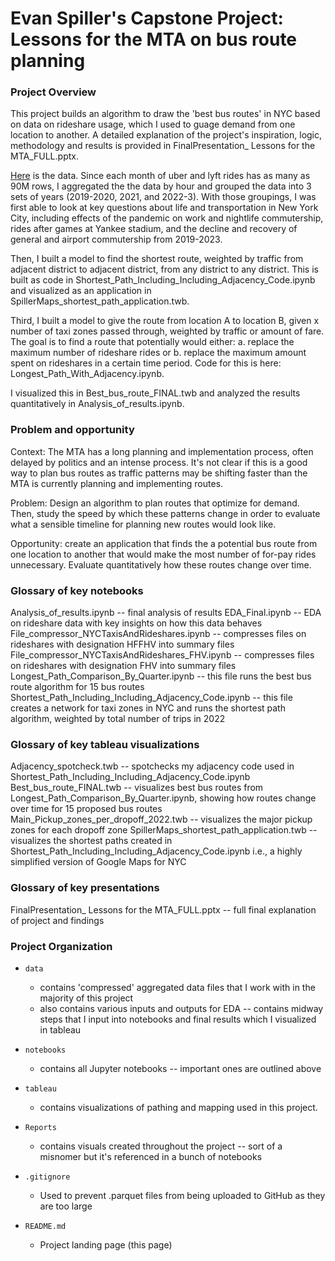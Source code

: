 Evan Spiller's Capstone Project: Lessons for the MTA on bus route planning
=========================

### Project Overview  
This project builds an algorithm to draw the 'best bus routes' in NYC based on data on rideshare usage, which I used to guage demand from one location to another. A detailed explanation of the project's inspiration, logic, methodology and results is provided in FinalPresentation_ Lessons for the MTA_FULL.pptx.

 [Here](https://www.nyc.gov/site/tlc/about/tlc-trip-record-data.page) is the data. Since each month of uber and lyft rides has as many as 90M rows, I aggregated the the data by hour and grouped the data into 3 sets of years (2019-2020, 2021, and 2022-3). With those groupings, I was first able to look at key questions about life and transportation in New York City, including effects of the pandemic on work and nightlife commutership, rides after games at Yankee stadium, and the decline and recovery of general and airport commutership from 2019-2023. 

Then, I built a model to find the shortest route, weighted by traffic from adjacent district to adjacent district, from any district to any district. This is built as code in Shortest_Path_Including_Including_Adjacency_Code.ipynb and visualized as an application in SpillerMaps_shortest_path_application.twb. 

Third, I built a model to give the route from location A to location B, given x number of taxi zones passed through, weighted by traffic or amount of fare. The goal is to find a route that potentially would either: a. replace the maximum number of rideshare rides or b. replace the maximum amount spent on rideshares in a certain time period. Code for this is here: Longest_Path_With_Adjacency.ipynb. 

I visualized this in Best_bus_route_FINAL.twb and analyzed the results quantitatively in Analysis_of_results.ipynb.

### Problem and  opportunity

Context: The MTA has a long planning and implementation process, often delayed by politics and an intense process. It's not clear if this is a good way to plan bus routes as traffic patterns may be shifting faster than the MTA is currently planning and implementing routes.

Problem: Design an algorithm to plan routes that optimize for demand. Then, study the speed by which these patterns change in order to evaluate what a sensible timeline for planning new routes would look like.

Opportunity: create an application that finds the a potential bus route from one location to another that would make the most number of for-pay rides unnecessary. Evaluate quantitatively how these routes change over time.


### Glossary of key notebooks

Analysis_of_results.ipynb -- final analysis of results
EDA_Final.ipynb -- EDA on rideshare data with key insights on how this data behaves
File_compressor_NYCTaxisAndRideshares.ipynb -- compresses files on rideshares with designation HFFHV into summary files
File_compressor_NYCTaxisAndRideshares_FHV.ipynb -- compresses files on rideshares with designation FHV into summary files
Longest_Path_Comparison_By_Quarter.ipynb -- this file runs the best bus route algorithm for 15 bus routes
Shortest_Path_Including_Including_Adjacency_Code.ipynb -- this file creates a network for taxi zones in NYC and runs the shortest path algorithm, weighted by total number of trips in 2022

 ### Glossary of key tableau visualizations

Adjacency_spotcheck.twb -- spotchecks my adjacency code used in Shortest_Path_Including_Including_Adjacency_Code.ipynb
Best_bus_route_FINAL.twb -- visualizes best bus routes from Longest_Path_Comparison_By_Quarter.ipynb, showing how routes change over time for 15 proposed bus routes
Main_Pickup_zones_per_dropoff_2022.twb -- visualizes the major pickup zones for each dropoff zone
SpillerMaps_shortest_path_application.twb -- visualizes the shortest paths created in Shortest_Path_Including_Including_Adjacency_Code.ipynb i.e., a highly simplified version of Google Maps for NYC

 ### Glossary of key presentations
 FinalPresentation_ Lessons for the MTA_FULL.pptx -- full final explanation of project and findings

### Project Organization

* `data` 
    - contains 'compressed' aggregated data files that I work with in the majority of this project
    - also contains various inputs and outputs for EDA 
    -- contains midway steps that I input into notebooks and final results which I visualized in tableau

* `notebooks`
    - contains all Jupyter notebooks -- important ones are outlined above

* `tableau`
    - contains visualizations of pathing and mapping used in this project.

* `Reports`
    - contains visuals created throughout the project -- sort of a misnomer but it's referenced in a bunch of notebooks

* `.gitignore`
    - Used to prevent .parquet files from being uploaded to GitHub as they are too large

* `README.md`
    - Project landing page (this page)

